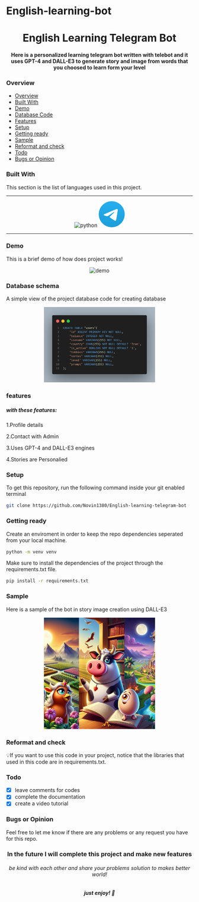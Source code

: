 # English-learning-bot
<h1 align="center">English Learning Telegram Bot</h1> 
<h4 align="center">Here is a personalized learning telegram bot written with telebot and it uses<strong> GPT-4 and DALL-E3 </strong>to generate story and image from words that you choosed to learn form your level</h4>


### Overview
- [Overview](#overview)
- [Built With](#Built-With)
- [Demo](#demo)
- [Database Code](#database-code)
- [Features](#features)
- [Setup](#setup)
- [Getting ready](#getting-ready)
- [Sample](#sample)
- [Reformat and check](#reformat-and-check)
- [Todo](#todo)
- [Bugs or Opinion](#bugs-or-opinion)


### Built With
<p> This section is the list of languages used in this project.</p>

---

<p align="center" >
<img src="https://hugovk.github.io/python-logos/img/EuroPython%20Society.png" alt="python" margin="20px"  width="70" height="70"/>
<img src="https://github.com/Novin1380/English-learning-telegram-bot/blob/main/demo/Telegram.png" alt="Telegram" margin="20px"  width="70" height="70"/>
</p>

---

### Demo
This is a brief demo of how does project works!
<p align="center">
<img src="https://github.com/Novin1380/English-learning-telegram-bot/blob/main/demo/Demo.gif" alt="demo" width="250"/>
</p>


### Database schema
A simple view of the project database code for creating database
<p align="center">
<img src="https://github.com/Novin1380/English-learning-telegram-bot/blob/main/demo/sql-code.png" alt="database code" width="300"/>
</p>

### features
<h5>with these features:</h5>
 <p>1.Profile details</p>
 <p>2.Contact with Admin</p>
 <p>3.Uses GPT-4 and DALL-E3 engines</p>
 <p>4.Stories are Personalied</p>


### Setup
To get this repository, run the following command inside your git enabled terminal
```bash
git clone https://github.com/Novin1380/English-learning-telegram-bot
```


### Getting ready
Create an enviroment in order to keep the repo dependencies seperated from your local machine.
```bash
python -m venv venv
```

Make sure to install the dependencies of the project through the requirements.txt file.
```bash
pip install -r requirements.txt
```

### Sample
Here is a sample of the bot in story image creation using DALL-E3
<p align="center">
<img src="https://github.com/Novin1380/English-learning-telegram-bot/blob/main/demo/Cow-Egg.png" alt="Sample" width="300"/>
</p>

### Reformat and check
💡If you want to use this code in your project, notice that the libraries that used in this code are in requirements.txt.

### Todo
- [x] leave comments for codes
- [x] complete the documentation
- [x] create a video tutorial

### Bugs or Opinion
Feel free to let me know if there are any problems or any request you have for this repo.

<h3 align="center" color="red">In the future I will complete this project and make new features</h3>


<h6 align="center">be kind with each other and share your problems solution to makes better world!</h6>


<h5 align="center">just enjoy! 👋</h5>
